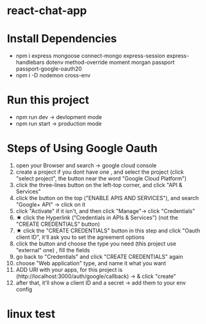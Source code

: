 # react-chat-app

# Install Dependencies

+ npm i express mongoose connect-mongo express-session express-handlebars dotenv method-override moment morgan passport passport-google-oauth20
+ npm i -D nodemon cross-env

# Run this project

+ npm run dev -> devlopment mode
+ npm run start -> production mode

# Steps of Using Google Oauth 

1. open your Browser and search -> google cloud console
2. create a project if you dont have one , and select the project (click "select project", the button near the word "Google Cloud Platform")
3. click the three-lines button on the left-top corner, and click "API & Services"
4. click the button on the top ("ENABLE APIS AND SERVICES"), and search "Google+ API" -> click on it
5. click "Activate" if it isn't, and then click "Manage"-> click "Credentials"
6. ★ click the Hyperlink ("Credentials in APIs & Services") (not the "CREATE CREDENTIALS" button)
7. ★ click the "CREATE CREDENTIALS" button in this step and click "Oauth client ID", it'll ask you to set the agreement options
8. click the button and choose the type you need (this project use "external" one) , fill the fields
9. go back to "Credentials" and click "CREATE CREDENTIALS" again
8. choose "Web application" type, and name it what you want
9. ADD URI with your apps, for this project is (http://localhost:3000/auth/google/callback) -> & click "create"
10. after that, it'll show a client ID and a secret -> add them to your env config

# linux test
